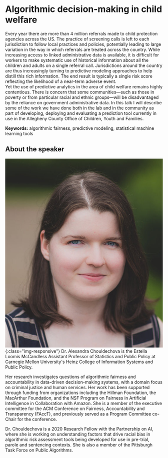 # Algorithmic decision-making in child welfare  

Every year there are more than 4 million referrals made to child protection agencies across the US. 
The practice of screening calls is left to each jurisdiction to follow local practices and policies, potentially leading to large variation in the way in which 
referrals are treated across the country. While increasing access to linked administrative data is available, it is difficult for workers to make systematic use of 
historical information about all the children and adults on a single referral call.  Jurisdictions around the country are thus increasingly turning to predictive modeling 
approaches to help distill this rich information.  The end result is typically a single risk score reflecting the likelihood of a near-term adverse event.  
Yet the use of predictive analytics in the area of child welfare remains highly contentious. There is concern that some communities—such as those in poverty or 
from particular racial and ethnic groups—will be disadvantaged by the reliance on government administrative data.  In this talk I will describe some of the work we 
have done both in the lab and in the community as part of developing, deploying and evaluating a prediction tool currently in use in the 
Allegheny County Office of Children, Youth and Families.

**Keywords:** algorithmic fairness, predictive modeling, statistical machine learning tools


## About the speaker
![Image Text](https://github.com/women-plus-datascience/women-plus-datascience.github.io/blob/master/images/headshots/alex_c.jpg){:class="img-responsive"} Dr. Alexandra Chouldechova is the Estella Loomis McCandless Assistant Professor of Statistics and Public Policy at Carnegie Mellon University's Heinz College of Information Systems and Public Policy. 

Her research investigates questions of algorithmic fairness and accountability in data-driven decision-making systems, with a domain focus on criminal justice and human services.
Her work has been supported through funding from organizations including the Hillman Foundation, the MacArthur Foundation, and the NSF Program on Fairness in Artificial Intelligence 
in Collaboration with Amazon. She is a member of the executive committee for the ACM Conference on Fairness, Accountability and Transparency (FAccT), 
and previously served as a Program Committee co-Chair for the conference.

Dr. Chouldechova is a 2020 Research Fellow with the Partnership on AI, where she is working on understanding factors that drive racial bias in 
algorithmic risk assessment tools being developed for use in pre-trial, parole and sentencing contexts. She is also a member of the Pittsburgh Task Force on Public Algorithms.


